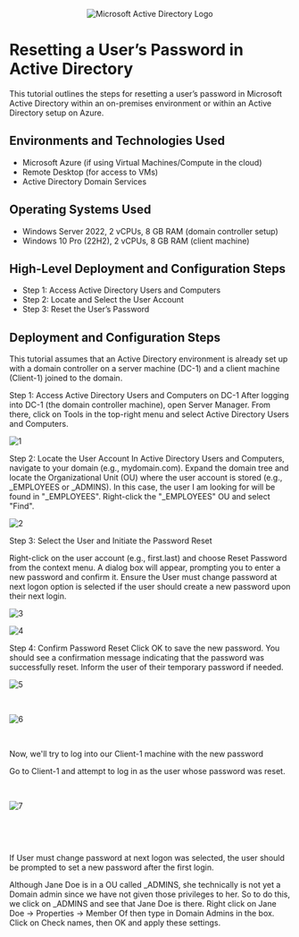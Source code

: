 <p align="center">
<img src="https://i.imgur.com/pU5A58S.png" alt="Microsoft Active Directory Logo"/>
</p>

<h1>Resetting a User’s Password in Active Directory</h1>
This tutorial outlines the steps for resetting a user’s password in Microsoft Active Directory within an on-premises environment or within an Active Directory setup on Azure.<br />


<h2>Environments and Technologies Used</h2>

- Microsoft Azure (if using Virtual Machines/Compute in the cloud)
- Remote Desktop (for access to VMs)
- Active Directory Domain Services

<h2>Operating Systems Used </h2>

- Windows Server 2022, 2 vCPUs, 8 GB RAM (domain controller setup)
- Windows 10 Pro (22H2), 2 vCPUs, 8 GB RAM (client machine)

<h2>High-Level Deployment and Configuration Steps</h2>

- Step 1: Access Active Directory Users and Computers
- Step 2: Locate and Select the User Account
- Step 3: Reset the User’s Password

<h2>Deployment and Configuration Steps</h2>

<p>
This tutorial assumes that an Active Directory environment is already set up with a domain controller on a server machine (DC-1) and a client machine (Client-1) joined to the domain.
  
  Step 1: Access Active Directory Users and Computers on DC-1
After logging into DC-1 (the domain controller machine), open Server Manager. From there, click on Tools in the top-right menu and select Active Directory Users and Computers.

![1](https://github.com/user-attachments/assets/c856c648-19e2-44cb-be62-c034fce54ee8)




Step 2: Locate the User Account
In Active Directory Users and Computers, navigate to your domain (e.g., mydomain.com). Expand the domain tree and locate the Organizational Unit (OU) where the user account is stored (e.g., _EMPLOYEES or _ADMINS). In this case, the user I am looking for will be found in "_EMPLOYEES". Right-click the "_EMPLOYEES" OU and select "Find". 

![2](https://github.com/user-attachments/assets/b1464bd2-f3d9-4353-a450-a9d3fe0cc403)



Step 3: Select the User and Initiate the Password Reset

Right-click on the user account (e.g., first.last) and choose Reset Password from the context menu.
A dialog box will appear, prompting you to enter a new password and confirm it. Ensure the User must change password at next logon option is selected if the user should create a new password upon their next login.


![3](https://github.com/user-attachments/assets/670e8816-7971-4a0b-beac-81195975d532)



![4](https://github.com/user-attachments/assets/369b07b6-32b2-4031-b4e8-e66da4c2d9c8)



Step 4: Confirm Password Reset
Click OK to save the new password. You should see a confirmation message indicating that the password was successfully reset. Inform the user of their temporary password if needed.


![5](https://github.com/user-attachments/assets/47a9985e-17ec-4a94-abf8-9c3f2535df09)
</p>
<br />
<p>

![6](https://github.com/user-attachments/assets/448d2ba7-6f49-4405-9526-b24201e19e9b)
</p>
<br />


Now, we'll try to log into our Client-1 machine with the new password



Go to Client-1 and attempt to log in as the user whose password was reset.
</p>
<br />
<p>

![7](https://github.com/user-attachments/assets/59960634-8532-4db3-ba7c-79bc60148185)
</p>
<br />

</p>
<br />
<p>

</p>
<p>
If User must change password at next logon was selected, the user should be prompted to set a new password after the first login. 

Although Jane Doe is in a OU called _ADMINS, she technically is not yet a Domain admin since we have not given those privileges to her. So to do this, we click on _ADMINS and see that Jane Doe is there. Right click on Jane Doe -> Properties -> Member Of then type in Domain Admins in the box. Click on Check names, then OK and apply these settings.
</p>
<br />
<p>

</p>
<br />
